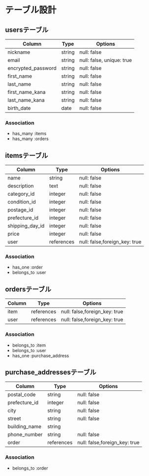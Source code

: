 # テーブル設計

## usersテーブル

| Column             | Type       | Options                        |
| ------------------ | ---------- | ------------------------------ |
| nickname           | string     | null: false                    |
| email              | string     | null: false, unique: true      |
| encrypted_password | string     | null: false                    |
| first_name         | string     | null: false                    |
| last_name          | string     | null: false                    |
| first_name_kana    | string     | null: false                    | カタカナのみ
| last_name_kana     | string     | null: false                    | カタカナのみ
| birth_date         | date       | null: false                    |

### Association

- has_many :items
- has_many :orders


## itemsテーブル

| Column             | Type       | Options                        |
| ------------------ | ---------- | ------------------------------ |
| name               | string     | null: false                    |
| description        | text       | null: false                    |
| category_id        | integer    | null: false                    |
| condition_id       | integer    | null: false                    |
| postage_id         | integer    | null: false                    |
| prefecture_id      | integer    | null: false                    |
| shipping_day_id    | integer    | null: false                    |
| price              | integer    | null: false                    |
| user               | references | null: false,foreign_key: true  |

### Association

- has_one :order
- belongs_to :user


## ordersテーブル

| Column             | Type       | Options                        |
| ------------------ | ---------- | ------------------------------ |
| item               | references | null: false,foreign_key: true  |
| user               | references | null: false,foreign_key: true  |

### Association

- belongs_to :item
- belongs_to :user
- has_one :purchase_address


## purchase_addressesテーブル

| Column             | Type       | Options                        |
| ------------------ | ---------- | ------------------------------ |
| postal_code        | string     | null: false                    |
| prefecture_id      | integer    | null: false                    |
| city               | string     | null: false                    |
| street             | string     | null: false                    |
| building_name      | string     |                                |
| phone_number       | string     | null: false                    |
| order              | references | null: false,foreign_key: true  |

### Association

- belongs_to :order